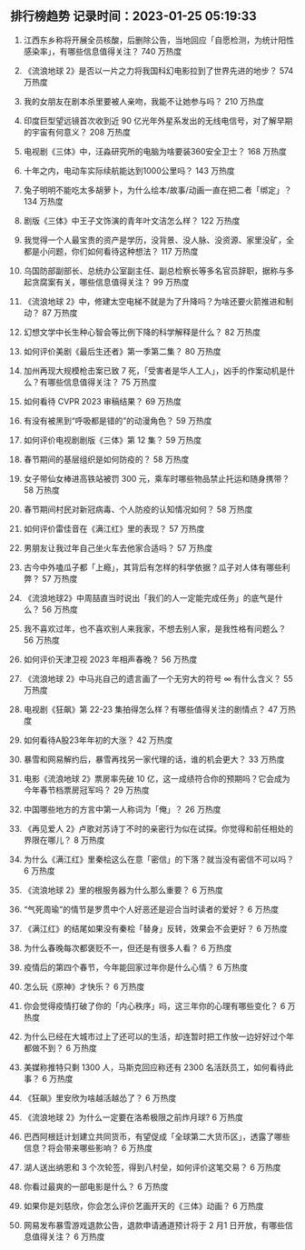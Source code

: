 
## 排行榜趋势 记录时间：2023-01-25 05:19:33
  
  1. 江西东乡称将开展全员核酸，后删除公告，当地回应「自愿检测，为统计阳性感染率」，有哪些信息值得关注？ 740 万热度
    
  2. 《流浪地球 2》是否以一片之力将我国科幻电影拉到了世界先进的地步？ 574 万热度
    
  3. 我的女朋友在剧本杀里要被人亲吻，我能不让她参与吗？ 210 万热度
    
  4. 印度巨型望远镜首次收到近 90 亿光年外星系发出的无线电信号，对了解早期的宇宙有何意义？ 208 万热度
    
  5. 电视剧《三体》中，汪淼研究所的电脑为啥要装360安全卫士？ 168 万热度
    
  6. 十年之内，电动车实际续航能达到1000公里吗？ 143 万热度
    
  7. 兔子明明不能吃太多胡萝卜，为什么绘本/故事/动画一直在把二者「绑定」？ 134 万热度
    
  8. 剧版《三体》中王子文饰演的青年叶文洁怎么样？ 122 万热度
    
  9. 我觉得一个人最宝贵的资产是学历，没背景、没人脉、没资源、家里没矿，全都是小问题，你们如何看待这种想法？ 117 万热度
    
  10. 乌国防部副部长、总统办公室副主任、副总检察长等多名官员辞职，据称与多起贪腐案有关，哪些信息值得关注？ 99 万热度
    
  11. 《流浪地球 2》中，修建太空电梯不就是为了升降吗？为啥还要火箭推进和制动？ 87 万热度
    
  12. 幻想文学中长生种心智会等比例下降的科学解释是什么？ 82 万热度
    
  13. 如何评价美剧《最后生还者》第一季第二集？ 80 万热度
    
  14. 加州再现大规模枪击案已致 7 死，「受害者是华人工人」，凶手的作案动机是什么？有哪些信息值得关注？ 75 万热度
    
  15. 如何看待 CVPR 2023 审稿结果？ 69 万热度
    
  16. 有没有被黑到“呼吸都是错的”的动漫角色？ 59 万热度
    
  17. 如何评价电视剧剧版《三体》第 12 集？ 59 万热度
    
  18. 春节期间的基层组织是如何防疫的？ 58 万热度
    
  19. 女子带仙女棒进高铁站被罚 300 元，乘车时哪些物品禁止托运和随身携带？ 58 万热度
    
  20. 春节期间村民对新冠病毒、个人防疫的认知情况如何？ 58 万热度
    
  21. 如何评价雷佳音在《满江红》里的表现？ 57 万热度
    
  22. 男朋友让我过年自己坐火车去他家合适吗？ 57 万热度
    
  23. 古今中外嗑瓜子都「上瘾」，其背后有怎样的科学依据？瓜子对人体有哪些利弊？ 57 万热度
    
  24. 《流浪地球2》中周喆直当时说出「我们的人一定能完成任务」的底气是什么？ 56 万热度
    
  25. 我不喜欢过年，也不喜欢别人来我家，不想去别人家，是我性格有问题么？ 56 万热度
    
  26. 如何评价天津卫视 2023 年相声春晚？ 56 万热度
    
  27. 《流浪地球 2》中马兆自己的遗言画了一个无穷大的符号 ∞ 有什么含义？ 55 万热度
    
  28. 电视剧《狂飙》第 22-23 集拍得怎么样？有哪些值得关注的剧情点？ 47 万热度
    
  29. 如何看待A股23年年初的大涨？ 42 万热度
    
  30. 暴雪和网易解约后，暴雪再找另一家代理的话，谁的机会更大？ 33 万热度
    
  31. 电影《流浪地球 2》票房率先破 10 亿，这一成绩符合你的预期吗？它会成为今年春节档票房冠军吗？ 29 万热度
    
  32. 中国哪些地方的方言中第一人称词为「俺」？ 26 万热度
    
  33. 《再见爱人  2》卢歌对苏诗丁不时的亲密行为似在试探。你觉得和前任相处的界限在哪儿？ 8 万热度
    
  34. 为什么《满江红》里秦桧这么在意「密信」的下落？就当没有密信不可以吗？ 6 万热度
    
  35. 《流浪地球 2》里的根服务器为什么那么重要？ 6 万热度
    
  36. “气死周瑜”的情节是罗贯中个人好恶还是迎合当时读者的爱好？ 6 万热度
    
  37. 《满江红》的结尾如果没有秦桧「替身」反转，效果会不会更好？ 6 万热度
    
  38. 为什么春晚每次都褒贬不一，但还是有很多人看？ 6 万热度
    
  39. 疫情后的第四个春节，今年能回家过年你是什么心情？ 6 万热度
    
  40. 怎么玩《原神》才快乐？ 6 万热度
    
  41. 你会觉得疫情打破了你的「内心秩序」吗，这三年你的心理有哪些变化？ 6 万热度
    
  42. 为什么已经在大城市过上了还可以的生活，却连暂时把工作放一边好好过个年都做不到？ 6 万热度
    
  43. 美媒称推特只剩 1300 人，马斯克回应称还有 2300 名活跃员工，如何看待此事？ 6 万热度
    
  44. 《狂飙》里安欣为啥越活越怂了？ 6 万热度
    
  45. 《流浪地球 2》为什么一定要在洛希极限之前炸月球? 6 万热度
    
  46. 巴西阿根廷计划建立共同货币，有望促成「全球第二大货币区」，透露了哪些信息？将会带来哪些影响？ 6 万热度
    
  47. 湖人送出纳恩和 3 个次轮签，得到八村垒，如何评价这笔交易？ 6 万热度
    
  48. 你看过最爽的一部电影是什么？ 6 万热度
    
  49. 如果你是刘慈欣，你会怎么评价艺画开天的《三体》动画？ 6 万热度
    
  50. 网易发布暴雪游戏退款公告，退款申请通道预计将于 2 月1 日开放，有哪些信息值得关注？ 6 万热度
    